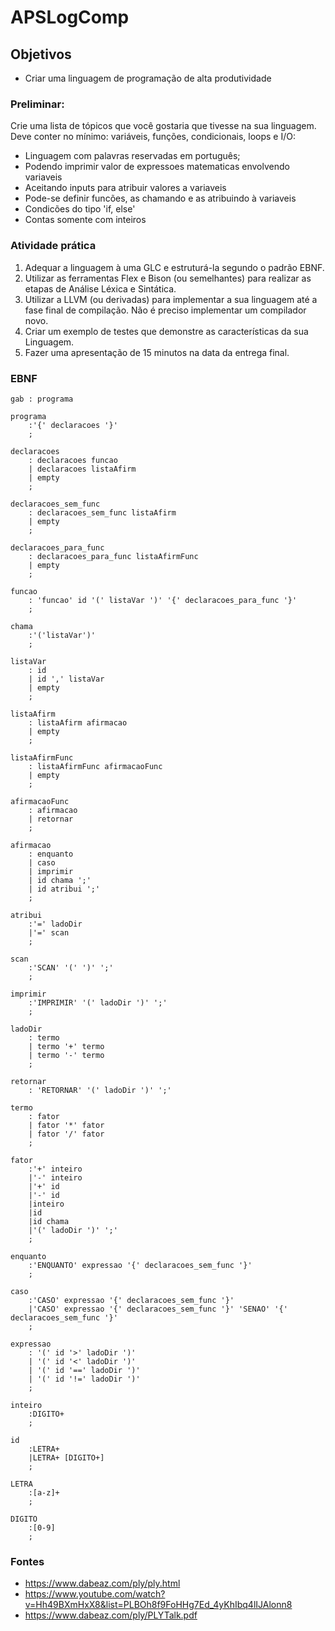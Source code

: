 # APSLogComp

## Objetivos
  * Criar uma linguagem de programação de alta produtividade

### Preliminar:
  Crie uma lista de tópicos que você gostaria que tivesse na sua linguagem. Deve conter no mínimo:  variáveis, funções, condicionais, loops e I/O:
  
  * Linguagem com palavras reservadas em português;
  * Podendo imprimir valor de expressoes matematicas envolvendo variaveis
  * Aceitando inputs para atribuir valores a variaveis
  * Pode-se definir funcões, as chamando e as atribuindo à variaveis
  * Condicões do tipo 'if, else'
  * Contas somente com inteiros

### Atividade prática

  1. Adequar a linguagem à uma GLC e estruturá-la segundo o padrão EBNF.
  2. Utilizar as ferramentas Flex e Bison (ou semelhantes) para realizar as etapas de Análise Léxica e
  Sintática.
  3. Utilizar a LLVM (ou derivadas) para implementar a sua linguagem até a fase final de compilação.
  Não é preciso implementar um compilador novo.
  4. Criar um exemplo de testes que demonstre as características da sua Linguagem.
  5. Fazer uma apresentação de 15 minutos na data da entrega final.

### EBNF

  ```
  gab : programa

  programa
      :'{' declaracoes '}'
      ;

  declaracoes 
      : declaracoes funcao
      | declaracoes listaAfirm
      | empty
      ;

  declaracoes_sem_func 
      : declaracoes_sem_func listaAfirm
      | empty
      ;

  declaracoes_para_func 
      : declaracoes_para_func listaAfirmFunc
      | empty
      ;

  funcao
      : 'funcao' id '(' listaVar ')' '{' declaracoes_para_func '}'
      ;

  chama
      :'('listaVar')'
      ;

  listaVar   
      : id
      | id ',' listaVar
      | empty
      ;

  listaAfirm
      : listaAfirm afirmacao
      | empty
      ;

  listaAfirmFunc 
      : listaAfirmFunc afirmacaoFunc
      | empty
      ;

  afirmacaoFunc 
      : afirmacao
      | retornar
      ;

  afirmacao 
      : enquanto
      | caso
      | imprimir
      | id chama ';'
      | id atribui ';'
      ;

  atribui
      :'=' ladoDir
      |'=' scan
      ;

  scan
      :'SCAN' '(' ')' ';'
      ;

  imprimir
      :'IMPRIMIR' '(' ladoDir ')' ';'
      ;

  ladoDir
      : termo
      | termo '+' termo
      | termo '-' termo 
      ;

  retornar
      : 'RETORNAR' '(' ladoDir ')' ';'
      
  termo
      : fator
      | fator '*' fator
      | fator '/' fator 
      ;

  fator 
      :'+' inteiro
      |'-' inteiro
      |'+' id
      |'-' id
      |inteiro
      |id
      |id chama
      |'(' ladoDir ')' ';'
      ;

  enquanto
      :'ENQUANTO' expressao '{' declaracoes_sem_func '}'
      ;

  caso
      :'CASO' expressao '{' declaracoes_sem_func '}'
      |'CASO' expressao '{' declaracoes_sem_func '}' 'SENAO' '{' declaracoes_sem_func '}'
      ;

  expressao
      : '(' id '>' ladoDir ')'
      | '(' id '<' ladoDir ')'
      | '(' id '==' ladoDir ')'
      | '(' id '!=' ladoDir ')'
      ;

  inteiro
      :DIGITO+
      ;

  id
      :LETRA+
      |LETRA+ [DIGITO+]
      ;

  LETRA
      :[a-z]+
      ;

  DIGITO
      :[0-9]
      ;
  ```

### Fontes

* https://www.dabeaz.com/ply/ply.html
* https://www.youtube.com/watch?v=Hh49BXmHxX8&list=PLBOh8f9FoHHg7Ed_4yKhIbq4lIJAlonn8
* https://www.dabeaz.com/ply/PLYTalk.pdf

  
